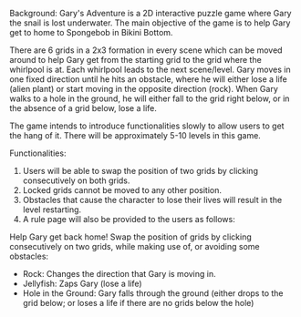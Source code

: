 Background:
Gary's Adventure is a 2D interactive puzzle game where Gary the snail is lost underwater. The main objective of the game is to help Gary get to home to Spongebob in Bikini Bottom. 

There are 6 grids in a 2x3 formation in every scene which can be moved around to help Gary get from the starting grid to the grid where the whirlpool is at. Each whirlpool leads to the next scene/level. Gary moves in one fixed direction until he hits an obstacle, where he will either lose a life (alien plant) or start moving in the opposite direction (rock). When Gary walks to a hole in the ground, he will either fall to the grid right below, or in the absence of a grid below, lose a life.

The game intends to introduce functionalities slowly to allow users to get the hang of it. There will be approximately 5-10 levels in this game.

Functionalities:
1. Users will be able to swap the position of two grids by clicking consecutively on both grids. 
2. Locked grids cannot be moved to any other position.
3. Obstacles that cause the character to lose their lives will result in the level restarting.
4. A rule page will also be provided to the users as follows:

Help Gary get back home! Swap the position of grids by clicking consecutively on two grids, while making use of, or avoiding some obstacles: 
- Rock: Changes the direction that Gary is moving in.
- Jellyfish: Zaps Gary (lose a life)
- Hole in the Ground: Gary falls through the ground (either drops to the grid below; or loses a life if there are no grids below the hole)